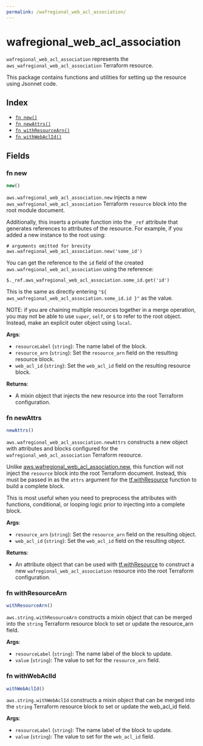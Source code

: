 ```yaml
---
permalink: /wafregional_web_acl_association/
---
```


# wafregional_web_acl_association

`wafregional_web_acl_association` represents the `aws_wafregional_web_acl_association` Terraform resource.



This package contains functions and utilities for setting up the resource using Jsonnet code.


## Index

* [`fn new()`](#fn-new)
* [`fn newAttrs()`](#fn-newattrs)
* [`fn withResourceArn()`](#fn-withresourcearn)
* [`fn withWebAclId()`](#fn-withwebaclid)

## Fields

### fn new

```ts
new()
```


`aws.wafregional_web_acl_association.new` injects a new `aws_wafregional_web_acl_association` Terraform `resource`
block into the root module document.

Additionally, this inserts a private function into the `_ref` attribute that generates references to attributes of the
resource. For example, if you added a new instance to the root using:

    # arguments omitted for brevity
    aws.wafregional_web_acl_association.new('some_id')

You can get the reference to the `id` field of the created `aws.wafregional_web_acl_association` using the reference:

    $._ref.aws_wafregional_web_acl_association.some_id.get('id')

This is the same as directly entering `"${ aws_wafregional_web_acl_association.some_id.id }"` as the value.

NOTE: if you are chaining multiple resources together in a merge operation, you may not be able to use `super`, `self`,
or `$` to refer to the root object. Instead, make an explicit outer object using `local`.

**Args**:
  - `resourceLabel` (`string`): The name label of the block.
  - `resource_arn` (`string`): Set the `resource_arn` field on the resulting resource block.
  - `web_acl_id` (`string`): Set the `web_acl_id` field on the resulting resource block.

**Returns**:
- A mixin object that injects the new resource into the root Terraform configuration.


### fn newAttrs

```ts
newAttrs()
```


`aws.wafregional_web_acl_association.newAttrs` constructs a new object with attributes and blocks configured for the `wafregional_web_acl_association`
Terraform resource.

Unlike [aws.wafregional_web_acl_association.new](#fn-new), this function will not inject the `resource`
block into the root Terraform document. Instead, this must be passed in as the `attrs` argument for the
[tf.withResource](https://github.com/tf-libsonnet/core/tree/main/docs#fn-withresource) function to build a complete block.

This is most useful when you need to preprocess the attributes with functions, conditional, or looping logic prior to
injecting into a complete block.

**Args**:
  - `resource_arn` (`string`): Set the `resource_arn` field on the resulting object.
  - `web_acl_id` (`string`): Set the `web_acl_id` field on the resulting object.

**Returns**:
  - An attribute object that can be used with [tf.withResource](https://github.com/tf-libsonnet/core/tree/main/docs#fn-withresource) to construct a new `wafregional_web_acl_association` resource into the root Terraform configuration.


### fn withResourceArn

```ts
withResourceArn()
```

`aws.string.withResourceArn` constructs a mixin object that can be merged into the `string`
Terraform resource block to set or update the resource_arn field.



**Args**:
  - `resourceLabel` (`string`): The name label of the block to update.
  - `value` (`string`): The value to set for the `resource_arn` field.


### fn withWebAclId

```ts
withWebAclId()
```

`aws.string.withWebAclId` constructs a mixin object that can be merged into the `string`
Terraform resource block to set or update the web_acl_id field.



**Args**:
  - `resourceLabel` (`string`): The name label of the block to update.
  - `value` (`string`): The value to set for the `web_acl_id` field.
